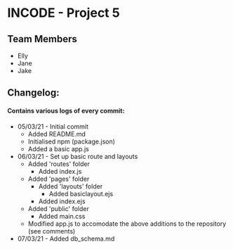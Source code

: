 # INCODE - Project 5
## Team Members
* Elly
* Jane
* Jake

## Changelog:
#### Contains various logs of every commit:
* 05/03/21 - Initial commit
  * Added README.md
  * Initialised npm (package.json)
  * Added a basic app.js
* 06/03/21 - Set up basic route and layouts
  * Added 'routes' folder
    * Added index.js
  * Added 'pages' folder
    * Added 'layouts' folder
      * Added basiclayout.ejs
    * Added index.ejs
  * Added 'public' folder
    * Added main.css
  * Modified app.js to accomodate the above additions to the repository (see comments)
* 07/03/21 - Added db_schema.md